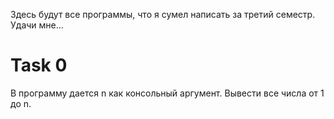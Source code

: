 Здесь будут все программы, что я сумел написать за третий семестр. Удачи мне...

# Task 0
В программу дается n как консольный аргумент. Вывести все числа от 1 до n.
